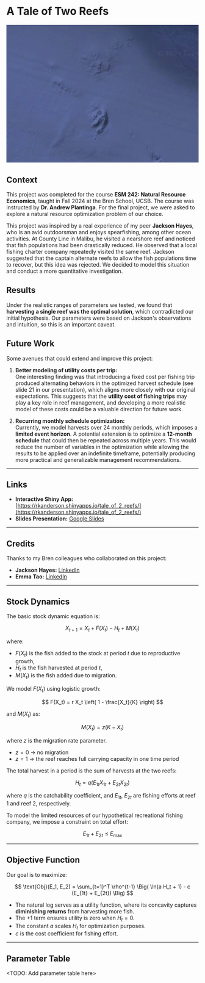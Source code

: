 # A Tale of Two Reefs

![](images/2-reefs.png)

## Context

This project was completed for the course **ESM 242: Natural Resource Economics**, taught in Fall 2024 at the Bren School, UCSB. The course was instructed by **Dr. Andrew Plantinga**. For the final project, we were asked to explore a natural resource optimization problem of our choice.

This project was inspired by a real experience of my peer **Jackson Hayes**, who is an avid outdoorsman and enjoys spearfishing, among other ocean activities. At County Line in Malibu, he visited a nearshore reef and noticed that fish populations had been drastically reduced. He observed that a local fishing charter company repeatedly visited the same reef. Jackson suggested that the captain alternate reefs to allow the fish populations time to recover, but this idea was rejected. We decided to model this situation and conduct a more quantitative investigation.  

## Results

Under the realistic ranges of parameters we tested, we found that **harvesting a single reef was the optimal solution**, which contradicted our initial hypothesis. Our parameters were based on Jackson's observations and intuition, so this is an important caveat.

## Future Work

Some avenues that could extend and improve this project:

1. **Better modeling of utility costs per trip:**  
   One interesting finding was that introducing a fixed cost per fishing trip produced alternating behaviors in the optimized harvest schedule (see slide 21 in our presentation), which aligns more closely with our original expectations. This suggests that the **utility cost of fishing trips** may play a key role in reef management, and developing a more realistic model of these costs could be a valuable direction for future work.

2. **Recurring monthly schedule optimization:**  
   Currently, we model harvests over 24 monthly periods, which imposes a **limited event horizon**. A potential extension is to optimize a **12-month schedule** that could then be repeated across multiple years. This would reduce the number of variables in the optimization while allowing the results to be applied over an indefinite timeframe, potentially producing more practical and generalizable management recommendations.



---

## Links

- **Interactive Shiny App:** [https://rkanderson.shinyapps.io/tale_of_2_reefs/](https://rkanderson.shinyapps.io/tale_of_2_reefs/)  
- **Slides Presentation:** [Google Slides](https://docs.google.com/presentation/d/1reWezVA3fjr1qzyvOK9XN3tgUJsTUQMyKtnIr2PzJhQ/edit?slide=id.g319e17b3570_0_32#slide=id.g319e17b3570_0_32)

---

## Credits

Thanks to my Bren colleagues who collaborated on this project:

- **Jackson Hayes:** [LinkedIn](https://www.linkedin.com/in/jackson-hayes-234aa6134/)  
- **Emma Tao:** [LinkedIn](https://www.linkedin.com/in/emma-tao-8580861a6/)

---

## Stock Dynamics

The basic stock dynamic equation is:

$$
X_{t+1} = X_t + F(X_t) - H_t + M(X_t)
$$

where:  
- $F(X_t)$ is the fish added to the stock at period $t$ due to reproductive growth,  
- $H_t$ is the fish harvested at period $t$,  
- $M(X_t)$ is the fish added due to migration.  

We model $F(X_t)$ using logistic growth:

$$
F(X_t) = r X_t \left( 1 - \frac{X_t}{K} \right)
$$

and $M(X_t)$ as:

$$
M(X_t) = z (K - X_t)
$$

where $z$ is the migration rate parameter.  
- $z = 0$ → no migration  
- $z = 1$ → the reef reaches full carrying capacity in one time period  

The total harvest in a period is the sum of harvests at the two reefs:

$$
H_t = q (E_{1t} X_{1t} + E_{2t} X_{2t})
$$

where $q$ is the catchability coefficient, and $E_{1t}$, $E_{2t}$ are fishing efforts at reef 1 and reef 2, respectively.  

To model the limited resources of our hypothetical recreational fishing company, we impose a constraint on total effort:

$$
E_{1t} + E_{2t} \leq E_{\text{max}}
$$

---

## Objective Function

Our goal is to maximize:

$$
\text{Obj}(E_1, E_2) = \sum_{t=1}^T \rho^{t-1} \Big( \ln(a H_t + 1) - c (E_{1t} + E_{2t}) \Big)
$$

- The natural log serves as a utility function, where its concavity captures **diminishing returns** from harvesting more fish.  
- The $+1$ term ensures utility is zero when $H_t = 0$.  
- The constant $a$ scales $H_t$ for optimization purposes.  
- $c$ is the cost coefficient for fishing effort.

---

## Parameter Table

<TODO: Add parameter table here>
